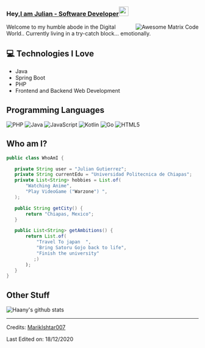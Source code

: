
### Hey,[I am Julian - Software Developer](https://www.youtube.com/channel/UCietjxpksncMdOUkycv5nqA)<img src="https://media.giphy.com/media/hvRJCLFzcasrR4ia7z/giphy.gif" width="25px">


<img src = 'https://github.com/MarikIshtar007/MarikIshtar007/blob/master/images/matrix.gif' alt = 'Awesome Matrix Code' align='right'/>


Welcome to my humble abode in the Digital World.. Currently living in a try-catch block... emotionally.

## :computer: Technologies I Love
* Java
* Spring Boot
* PHP
* Frontend and Backend Web Development


## Programming Languages
![PHP](https://img.shields.io/badge/php-%23777BB4.svg?style=for-the-badge&logo=php&logoColor=white)
![Java](https://img.shields.io/badge/java-%23ED8B00.svg?style=for-the-badge&logo=openjdk&logoColor=white)
![JavaScript](https://img.shields.io/badge/javascript-%23323330.svg?style=for-the-badge&logo=javascript&logoColor=%23F7DF1E)
![Kotlin](https://img.shields.io/badge/kotlin-%237F52FF.svg?style=for-the-badge&logo=kotlin&logoColor=white)
![Go](https://img.shields.io/badge/go-%2300ADD8.svg?style=for-the-badge&logo=go&logoColor=white)
	![HTML5](https://img.shields.io/badge/html5-%23E34F26.svg?style=for-the-badge&logo=html5&logoColor=white)
 ## Who am I?
 ```java
public class WhoAmI {

    private String user = "Julian Gutierrez";
    private String currentEdu = "Universidad Politecnica de Chiapas";
    private List<String> hobbies = List.of(
        "Watching Anime",
        "Play VideoGame ("Warzone") ",
    );

    public String getCity() {
        return "Chiapas, Mexico";
    }

    public List<String> getAmbitions() {
        return List.of(
            "Travel To japan  ",
            "Bring Satoru Gojo back to life",
            "Finish the university"
           ;)
        );
    }
}

 ```
 

 
## Other Stuff

![Haany's github stats](https://github-readme-stats.vercel.app/api?username=HexagonalSole1&show_icons=true&hide=[%22issues%22])
 
 -------
Credits: [MarikIshtar007](https://github.com/MarikIshtar007)

Last Edited on: 18/12/2020
